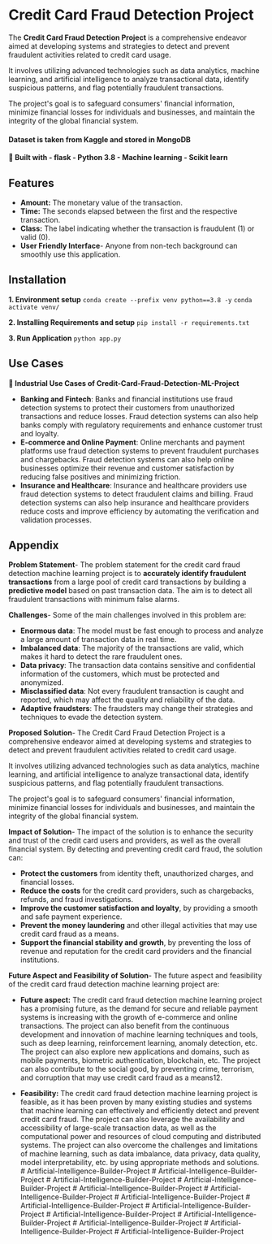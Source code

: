 
# Credit Card Fraud Detection Project
The **Credit Card Fraud Detection Project** is a comprehensive endeavor aimed at developing systems and strategies to detect and prevent fraudulent activities related to credit card usage.

It involves utilizing advanced technologies such as data analytics, machine learning, and artificial intelligence to analyze transactional data, identify suspicious patterns, and flag potentially fraudulent transactions. 

The project's goal is to safeguard consumers' financial information, minimize financial losses for individuals and businesses, and maintain the integrity of the global financial system. 

#### Dataset is taken from Kaggle and stored in MongoDB 
**🔧 Built with - flask - Python 3.8 - Machine learning - Scikit learn**

## Features

- **Amount:** The monetary value of the transaction.
- **Time:** The seconds elapsed between the first and the respective transaction.
- **Class:** The label indicating whether the transaction is fraudulent (1) or valid (0).
- **User Friendly Interface**- Anyone from non-tech background can smoothly use this application.
## Installation

**1. Environment setup**
``` conda create --prefix venv python==3.8 -y ```
``` conda activate venv/ ``` 

**2. Installing Requirements and setup** 
``` pip install -r requirements.txt ``` 

**3. Run Application** ``` python app.py ``` 
## Use Cases

**🏦 Industrial Use Cases of Credit-Card-Fraud-Detection-ML-Project**

- **Banking and Fintech**: Banks and financial institutions use fraud detection systems to protect their customers from unauthorized transactions and reduce losses. Fraud detection systems can also help banks comply with regulatory requirements and enhance customer trust and loyalty. 
- **E-commerce and Online Payment**: Online merchants and payment platforms use fraud detection systems to prevent fraudulent purchases and chargebacks. Fraud detection systems can also help online businesses optimize their revenue and customer satisfaction by reducing false positives and minimizing friction. 
- **Insurance and Healthcare**: Insurance and healthcare providers use fraud detection systems to detect fraudulent claims and billing. Fraud detection systems can also help insurance and healthcare providers reduce costs and improve efficiency by automating the verification and validation processes.

## Appendix
****Problem Statement****-
The problem statement for the credit card fraud detection machine learning project is to **accurately identify fraudulent transactions** from a large pool of credit card transactions by building a **predictive model** based on past transaction data. The aim is to detect all fraudulent transactions with minimum false alarms.

****Challenges****-
Some of the main challenges involved in this problem are:

- **Enormous data**: The model must be fast enough to process and analyze a large amount of transaction data in real time.
- **Imbalanced data**: The majority of the transactions are valid, which makes it hard to detect the rare fraudulent ones.
- **Data privacy**: The transaction data contains sensitive and confidential information of the customers, which must be protected and anonymized.
- **Misclassified data**: Not every fraudulent transaction is caught and reported, which may affect the quality and reliability of the data.
- **Adaptive fraudsters**: The fraudsters may change their strategies and techniques to evade the detection system.

****Proposed Solution****-
The Credit Card Fraud Detection Project is a comprehensive endeavor aimed at developing systems and strategies to detect and prevent fraudulent activities related to credit card usage.

It involves utilizing advanced technologies such as data analytics, machine learning, and artificial intelligence to analyze transactional data, identify suspicious patterns, and flag potentially fraudulent transactions.

The project's goal is to safeguard consumers' financial information, minimize financial losses for individuals and businesses, and maintain the integrity of the global financial system.

****Impact of Solution****-
The impact of the solution is to enhance the security and trust of the credit card users and providers, as well as the overall financial system. By detecting and preventing credit card fraud, the solution can:

- **Protect the customers** from identity theft, unauthorized charges, and financial losses.
- **Reduce the costs** for the credit card providers, such as chargebacks, refunds, and fraud investigations.
- **Improve the customer satisfaction and loyalty**, by providing a smooth and safe payment experience.
- **Prevent the money laundering** and other illegal activities that may use credit card fraud as a means.
- **Support the financial stability and growth**, by preventing the loss of revenue and reputation for the credit card providers and the financial institutions.

****Future Aspect and Feasibility of Solution****-
The future aspect and feasibility of the credit card fraud detection machine learning project are:

- **Future aspect:** The credit card fraud detection machine learning project has a promising future, as the demand for secure and reliable payment systems is increasing with the growth of e-commerce and online transactions. The project can also benefit from the continuous development and innovation of machine learning techniques and tools, such as deep learning, reinforcement learning, anomaly detection, etc. The project can also explore new applications and domains, such as mobile payments, biometric authentication, blockchain, etc. The project can also contribute to the social good, by preventing crime, terrorism, and corruption that may use credit card fraud as a means12.

- **Feasibility:** The credit card fraud detection machine learning project is feasible, as it has been proven by many existing studies and systems that machine learning can effectively and efficiently detect and prevent credit card fraud. The project can also leverage the availability and accessibility of large-scale transaction data, as well as the computational power and resources of cloud computing and distributed systems. The project can also overcome the challenges and limitations of machine learning, such as data imbalance, data privacy, data quality, model interpretability, etc. by using appropriate methods and solutions.
#   A r t i f i c i a l - I n t e l l i g e n c e - B u i l d e r - P r o j e c t  
 #   A r t i f i c i a l - I n t e l l i g e n c e - B u i l d e r - P r o j e c t  
 #   A r t i f i c i a l - I n t e l l i g e n c e - B u i l d e r - P r o j e c t  
 #   A r t i f i c i a l - I n t e l l i g e n c e - B u i l d e r - P r o j e c t  
 #   A r t i f i c i a l - I n t e l l i g e n c e - B u i l d e r - P r o j e c t  
 #   A r t i f i c i a l - I n t e l l i g e n c e - B u i l d e r - P r o j e c t  
 #   A r t i f i c i a l - I n t e l l i g e n c e - B u i l d e r - P r o j e c t  
 #   A r t i f i c i a l - I n t e l l i g e n c e - B u i l d e r - P r o j e c t  
 #   A r t i f i c i a l - I n t e l l i g e n c e - B u i l d e r - P r o j e c t  
 #   A r t i f i c i a l - I n t e l l i g e n c e - B u i l d e r - P r o j e c t  
 #   A r t i f i c i a l - I n t e l l i g e n c e - B u i l d e r - P r o j e c t  
 #   A r t i f i c i a l - I n t e l l i g e n c e - B u i l d e r - P r o j e c t  
 #   A r t i f i c i a l - I n t e l l i g e n c e - B u i l d e r - P r o j e c t  
 #   A r t i f i c i a l - I n t e l l i g e n c e - B u i l d e r - P r o j e c t  
 